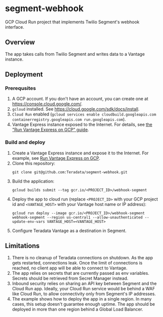 # segment-webhook
GCP Cloud Run project that implements Twilio Segment's webhook interface.

## Overview
The app takes calls from Twilio Segment and writes data to a Vantage instance.

## Deployment

### Prerequsites
1. A GCP account. If you don't have an account, you can create one at https://console.cloud.google.com/.
2. `gcloud` installed. See https://cloud.google.com/sdk/docs/install.
3. `Cloud Run` enabled (`gcloud services enable cloudbuild.googleapis.com containerregistry.googleapis.com run.googleapis.com`).
4. Vantage Express instance exposed to the Internet. For details, see [the "Run Vantage Express on GCP" guide](https://quickstarts.teradata.com/docs/17.10/vantage.express.gcp.html).

### Build and deploy

1. Create a Vantage Express instance and expose it to the Internet. For example, see [Run Vantage Express on GCP](https://quickstarts.teradata.com/docs/17.10/vantage.express.gcp.html).
2. Clone this repository:
    ```
    git clone git@github.com:Teradata/segment-webhook.git
    ```
3. Build the application:
    ```
    gcloud builds submit --tag gcr.io/<PROJECT_ID>/webhook-segment
    ```
3. Deploy the app to cloud run (replace `<PROJECT_ID>` with your GCP project id and `<VANTAGE_HOST>` with your Vantage host name or IP address):
    ```
    gcloud run deploy --image gcr.io/<PROJECT_ID>/webhook-segment webhook-segment --region us-central1 --allow-unauthenticated --update-env-vars VANTAGE_HOST=<VANTAGE_HOST>
    ```
4. Configure Teradata Vantage as a destination in Segment.

## Limitations

1. There is no cleanup of Teradata connections on shutdown. As the app gets restarted, connections leak. Once the limit of connections is reached, no client app will be able to connect to Vantage.
2. The app relies on secrets that are currently passed as env variables. Secrets should be retrieved from Secret Manager instead.
3. Inbound security relies on sharing an API key between Segment and the Cloud Run app. Ideally, your Cloud Run service would be behind a WAF like Cloud Run, to allow connectivity only from Segment's IP addresses.
4. The example shows how to deploy the app in a single region. In many cases, this setup doesn't guarantee enough uptime. The app should be deployed in more than one region behind a Global Load Balancer.
